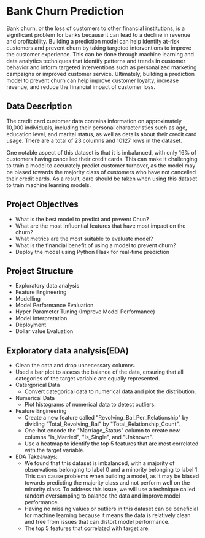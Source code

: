 
# Bank Churn Prediction
Bank churn, or the loss of customers to other financial institutions, is a significant problem for banks because it can lead to a decline in revenue and profitability. Building a prediction model can help identify at-risk customers and prevent churn by taking targeted interventions to improve the customer experience. This can be done through machine learning and data analytics techniques that identify patterns and trends in customer behavior and inform targeted interventions such as personalized marketing campaigns or improved customer service. Ultimately, building a prediction model to prevent churn can help improve customer loyalty, increase revenue, and reduce the financial impact of customer loss.

## Data Description

The credit card customer data contains information on approximately 10,000 individuals, including their personal characteristics such as age, education level, and marital status, as well as details about their credit card usage. There are a total of 23 columns and 10127 rows in the dataset.

One notable aspect of this dataset is that it is imbalanced, with only 16% of customers having cancelled their credit cards. This can make it challenging to train a model to accurately predict customer turnover, as the model may be biased towards the majority class of customers who have not cancelled their credit cards. As a result, care should be taken when using this dataset to train machine learning models.
## Project Objectives 
- What is the best model to predict and prevent Chun?
- What are the most influential features that have most impact on the churn?
- What metrics are the most suitable to evaluate model?
- What is the financial benefit of using a model to prevent churn?
- Deploy the model using Python Flask for real-time prediction
## Project Structure

- Exploratory data analysis
- Feature Engineering
- Modelling
- Model Performance Evaluation
- Hyper Parameter Tuning (Improve Model Performance)
- Model Interpretation
- Deployment
- Dollar value Evaluation



## Exploratory data analysis(EDA)
- Clean the data and drop unnecessary columns.
- Used a bar plot to assess the balance of the data, ensuring that all categories of the target variable are equally represented.
- Catergorical Data
    * Convert categorical data to numerical data and plot the distribution.
- Numerical Data
    * Plot histograms of numerical data to detect outliers.
- Feature Engineering
    * Create a new feature called "Revolving_Bal_Per_Relationship" by dividing "Total_Revolving_Bal" by "Total_Relationship_Count".
    * One-hot encode the "Marriage_Status" column to create new columns "Is_Married", "Is_Single", and "Unknown".
    * Use a heatmap to identify the top 5 features that are most correlated with the target variable.
- EDA Takeaways:
    * We found that this dataset is imbalanced, with a majority of observations belonging to label 0 and a minority belonging to label 1. This can cause problems when building a model, as it may be biased towards predicting the majority class and not perform well on the minority class. To address this issue, we will use a technique called random oversampling to balance the data and improve model performance.
    * Having no missing values or outliers in this dataset can be beneficial for machine learning because it means the data is relatively clean and free from issues that can distort model performance.
    * The top 5 features that correlated with target are:






